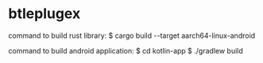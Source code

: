 # btleplugex

command to build rust library:
$ cargo build --target aarch64-linux-android

command to build android application:
$ cd kotlin-app
$ ./gradlew build
